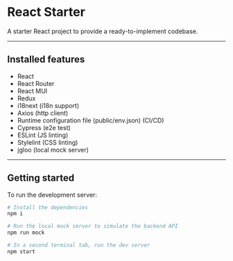 # React Starter

A starter React project to provide a ready-to-implement codebase.

---

## Installed features
- React
- React Router
- React MUI
- Redux
- i18next (i18n support)
- Axios (http client)
- Runtime configuration file (public/env.json) (CI/CD)
- Cypress (e2e test)
- ESLint (JS linting)
- Stylelint (CSS linting)
- jgloo (local mock server)

---

## Getting started

To run the development server:

```bash
# Install the dependencies
npm i

# Run the local mock server to simulate the backend API
npm run mock

# In a second terminal tab, run the dev server
npm start
```